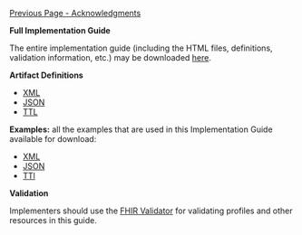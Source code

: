 [Previous Page - Acknowledgments](acknowledgments.html)

**Full Implementation Guide**

The entire implementation guide (including the HTML files, definitions, validation information, etc.) may be downloaded [here](full-ig.zip).

**Artifact Definitions**

* [XML](definitions.xml.zip)
* [JSON](definitions.json.zip)
* [TTL](definitions.ttl.zip)

**Examples:** all the examples that are used in this Implementation Guide available for download:

* [XML](examples.xml.zip)
* [JSON](examples.json.zip)
* [TTl](examples.ttl.zip)

**Validation**

Implementers should use the [FHIR Validator](https://confluence.hl7.org/display/FHIR/Using+the+FHIR+Validator) for validating profiles and other resources in this guide.